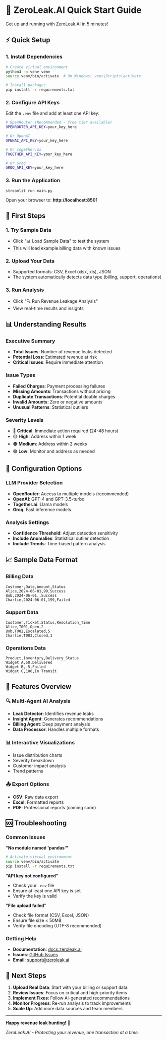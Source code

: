 # 🚀 ZeroLeak.AI Quick Start Guide

Get up and running with ZeroLeak.AI in 5 minutes!

## ⚡ Quick Setup

### 1. Install Dependencies
```bash
# Create virtual environment
python3 -m venv venv
source venv/bin/activate  # On Windows: venv\Scripts\activate

# Install packages
pip install -r requirements.txt
```

### 2. Configure API Keys
Edit the `.env` file and add at least one API key:
```bash
# OpenRouter (Recommended - free tier available)
OPENROUTER_API_KEY=your_key_here

# Or OpenAI
OPENAI_API_KEY=your_key_here

# Or Together.ai
TOGETHER_API_KEY=your_key_here

# Or Groq
GROQ_API_KEY=your_key_here
```

### 3. Run the Application
```bash
streamlit run main.py
```

Open your browser to: **http://localhost:8501**

## 🎯 First Steps

### 1. Try Sample Data
- Click "📊 Load Sample Data" to test the system
- This will load example billing data with known issues

### 2. Upload Your Data
- Supported formats: CSV, Excel (xlsx, xls), JSON
- The system automatically detects data type (billing, support, operations)

### 3. Run Analysis
- Click "🔍 Run Revenue Leakage Analysis"
- View real-time results and insights

## 📊 Understanding Results

### Executive Summary
- **Total Issues**: Number of revenue leaks detected
- **Potential Loss**: Estimated revenue at risk
- **Critical Issues**: Require immediate attention

### Issue Types
- **Failed Charges**: Payment processing failures
- **Missing Amounts**: Transactions without pricing
- **Duplicate Transactions**: Potential double charges
- **Invalid Amounts**: Zero or negative amounts
- **Unusual Patterns**: Statistical outliers

### Severity Levels
- 🔴 **Critical**: Immediate action required (24-48 hours)
- 🟡 **High**: Address within 1 week
- 🟠 **Medium**: Address within 2 weeks
- 🟢 **Low**: Monitor and address as needed

## 🔧 Configuration Options

### LLM Provider Selection
- **OpenRouter**: Access to multiple models (recommended)
- **OpenAI**: GPT-4 and GPT-3.5-turbo
- **Together.ai**: Llama models
- **Groq**: Fast inference models

### Analysis Settings
- **Confidence Threshold**: Adjust detection sensitivity
- **Include Anomalies**: Statistical outlier detection
- **Include Trends**: Time-based pattern analysis

## 📈 Sample Data Format

### Billing Data
```csv
Customer,Date,Amount,Status
Alice,2024-06-01,99,Success
Bob,2024-06-01,,Success
Charlie,2024-06-01,199,Failed
```

### Support Data
```csv
Customer,Ticket,Status,Resolution_Time
Alice,T001,Open,2
Bob,T002,Escalated,5
Charlie,T003,Closed,1
```

### Operations Data
```csv
Product,Inventory,Delivery_Status
Widget A,50,Delivered
Widget B,-5,Failed
Widget C,100,In Transit
```

## 🎨 Features Overview

### 🔍 Multi-Agent AI Analysis
- **Leak Detector**: Identifies revenue leaks
- **Insight Agent**: Generates recommendations
- **Billing Agent**: Deep payment analysis
- **Data Processor**: Handles multiple formats

### 📊 Interactive Visualizations
- Issue distribution charts
- Severity breakdown
- Customer impact analysis
- Trend patterns

### 📤 Export Options
- **CSV**: Raw data export
- **Excel**: Formatted reports
- **PDF**: Professional reports (coming soon)

## 🆘 Troubleshooting

### Common Issues

**"No module named 'pandas'"**
```bash
# Activate virtual environment
source venv/bin/activate
pip install -r requirements.txt
```

**"API key not configured"**
- Check your `.env` file
- Ensure at least one API key is set
- Verify the key is valid

**"File upload failed"**
- Check file format (CSV, Excel, JSON)
- Ensure file size < 50MB
- Verify file encoding (UTF-8 recommended)

### Getting Help
- **Documentation**: [docs.zeroleak.ai](https://docs.zeroleak.ai)
- **Issues**: [GitHub Issues](https://github.com/yourusername/zeroleak_ai/issues)
- **Email**: support@zeroleak.ai

## 🎉 Next Steps

1. **Upload Real Data**: Start with your billing or support data
2. **Review Issues**: Focus on critical and high-priority items
3. **Implement Fixes**: Follow AI-generated recommendations
4. **Monitor Progress**: Re-run analysis to track improvements
5. **Scale Up**: Add more data sources and team members

---

**Happy revenue leak hunting! 🚀**

*ZeroLeak.AI - Protecting your revenue, one transaction at a time.* 